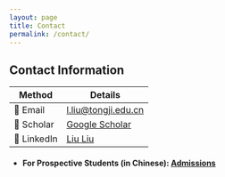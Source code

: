 ```yaml
---
layout: page
title: Contact
permalink: /contact/
---
```

## Contact Information

| Method      | Details |
|-------------|---------|
| 📧 Email    | l.liu@tongji.edu.cn|
| 📝 Scholar  | [Google Scholar](https://scholar.google.com/citations?user=eCzfpL0AAAAJ&hl=zh-CN) |
| 💼 LinkedIn | [Liu Liu](https://www.linkedin.com/in/liu-liu-46156735/)|

- #### For Prospective Students (in Chinese): [Admissions](https://tongji.teacher.360eol.com/teacherBasic/preview?teacherId=14489)  


